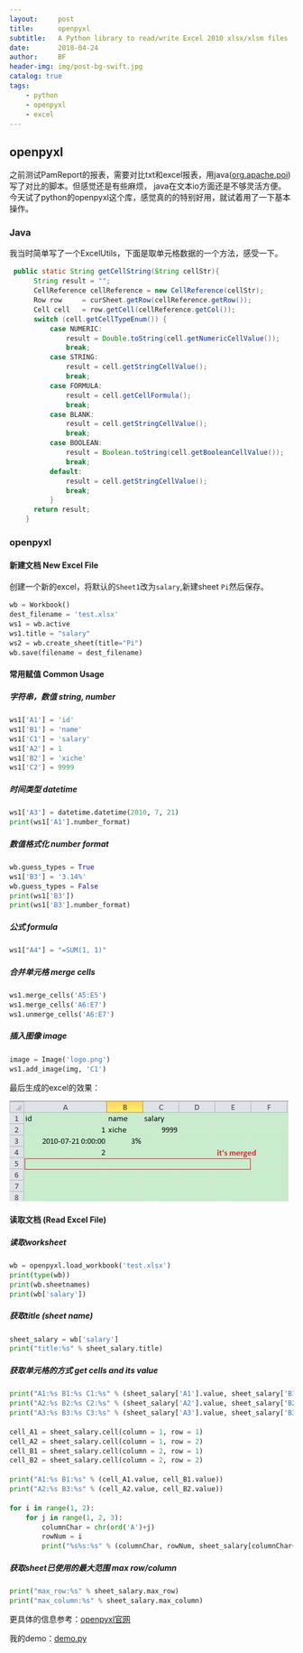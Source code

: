 ```yaml
---
layout:     post
title:      openpyxl
subtitle:   A Python library to read/write Excel 2010 xlsx/xlsm files
date:       2018-04-24
author:     BF
header-img: img/post-bg-swift.jpg
catalog: true
tags:
    - python
    - openpyxl
    - excel
---
```

## openpyxl
之前测试PamReport的报表，需要对比txt和excel报表，用java([org.apache.poi](https://poi.apache.org/))写了对比的脚本。但感觉还是有些麻烦，
java在文本io方面还是不够灵活方便。今天试了python的openpyxl这个库，感觉真的的特别好用，就试着用了一下基本操作。

### Java
我当时简单写了一个ExcelUtils，下面是取单元格数据的一个方法，感受一下。
```java
 public static String getCellString(String cellStr){
      String result = "";
      CellReference cellReference = new CellReference(cellStr); 
      Row row     = curSheet.getRow(cellReference.getRow());
      Cell cell   = row.getCell(cellReference.getCol());
      switch (cell.getCellTypeEnum()) {
          case NUMERIC:
              result = Double.toString(cell.getNumericCellValue());
              break;
          case STRING:
              result = cell.getStringCellValue();
              break;
          case FORMULA:
              result = cell.getCellFormula();
              break;
          case BLANK:
              result = cell.getStringCellValue();
              break;
          case BOOLEAN:
              result = Boolean.toString(cell.getBooleanCellValue());
              break;
          default:
              result = cell.getStringCellValue();
              break;
          }
      return result;
    }
```
### openpyxl
#### 新建文档 New Excel File
创建一个新的excel，将默认的`Sheet1`改为`salary`,新建sheet `Pi`然后保存。
```python
wb = Workbook()
dest_filename = 'test.xlsx'
ws1 = wb.active
ws1.title = "salary"
ws2 = wb.create_sheet(title="Pi")
wb.save(filename = dest_filename)
```

#### 常用赋值 Common Usage
##### 字符串，数值 string, number
```python
ws1['A1'] = 'id'
ws1['B1'] = 'name'
ws1['C1'] = 'salary'
ws1['A2'] = 1
ws1['B2'] = 'xiche'
ws1['C2'] = 9999
```

##### 时间类型 datetime
```python
ws1['A3'] = datetime.datetime(2010, 7, 21)
print(ws1['A1'].number_format)
```

##### 数值格式化 number format
```python
wb.guess_types = True
ws1['B3'] = '3.14%'
wb.guess_types = False
print(ws1['B3'])
print(ws1['B3'].number_format)
```

##### 公式 formula
```python
ws1["A4"] = "=SUM(1, 1)"
```

##### 合并单元格 merge cells
```python
ws1.merge_cells('A5:E5')
ws1.merge_cells('A6:E7')
ws1.unmerge_cells('A6:E7')
```
##### 插入图像 image
```python
image = Image('logo.png')
ws1.add_image(img, 'C1')
```

最后生成的excel的效果：

![sheet salary](img/post/2018-04-24-openpyxl_1.jpg)

#### 读取文档 (Read Excel File)
##### 读取worksheet
```python
wb = openpyxl.load_workbook('test.xlsx')
print(type(wb))
print(wb.sheetnames)
print(wb['salary'])
```
##### 获取title (sheet name)
```python
sheet_salary = wb['salary']
print("title:%s" % sheet_salary.title)
```
##### 获取单元格的方式 get cells and its value
```python
print("A1:%s B1:%s C1:%s" % (sheet_salary['A1'].value, sheet_salary['B1'].value, sheet_salary['C1'].value))
print("A2:%s B2:%s C2:%s" % (sheet_salary['A2'].value, sheet_salary['B2'].value, sheet_salary['C2'].value))
print("A3:%s B3:%s C3:%s" % (sheet_salary['A3'].value, sheet_salary['B3'].value, sheet_salary['C3'].value))

cell_A1 = sheet_salary.cell(column = 1, row = 1)
cell_A2 = sheet_salary.cell(column = 1, row = 2)
cell_B1 = sheet_salary.cell(column = 2, row = 1)
cell_B2 = sheet_salary.cell(column = 2, row = 2)

print("A1:%s B1:%s" % (cell_A1.value, cell_B1.value))
print("A2:%s B3:%s" % (cell_A2.value, cell_B2.value))

for i in range(1, 2):
    for j in range(1, 2, 3):
        columnChar = chr(ord('A')+j)
        rowNum = i
        print("%s%s:%s" % (columnChar, rowNum, sheet_salary[columnChar+str(rowNum)].value))
```
##### 获取sheet已使用的最大范围 max row/column
```python
print("max_row:%s" % sheet_salary.max_row)
print("max_column:%s" % sheet_salary.max_column)
```
更具体的信息参考：[openpyxl官网](https://openpyxl.readthedocs.io/en/stable/)

我的demo：[demo.py](https://github.com/bearfly1990/PowerScript/blob/master/Python3/openpyxl/demo.py)
